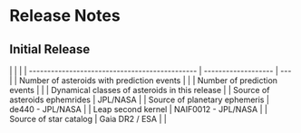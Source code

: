 # Release Notes

## Initial Release

|                                                |                     |
| ---------------------------------------------- | ------------------- | --- |
| Number of asteroids with prediction events     |                     |
| Number of prediction events                    |                     |
| Dynamical classes of asteroids in this release |
| Source of asteroids ephemrides                 | JPL/NASA            |
| Source of planetary ephemeris                  | de440 - JPL/NASA    |
| Leap second kernel                             | NAIF0012 - JPL/NASA |
| Source of star catalog                         | Gaia DR2 / ESA      |     |
